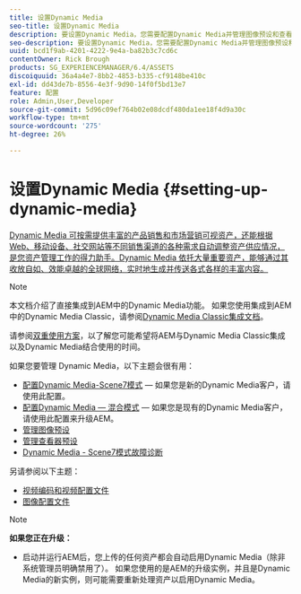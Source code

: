 ```yaml
---
title: 设置Dynamic Media
seo-title: 设置Dynamic Media
description: 要设置Dynamic Media，您需要配置Dynamic Media并管理图像预设和查看器预设
seo-description: 要设置Dynamic Media，您需要配置Dynamic Media并管理图像预设和查看器预设
uuid: bcd1f9ab-4201-4222-9e4a-ba82b3c7cd6c
contentOwner: Rick Brough
products: SG_EXPERIENCEMANAGER/6.4/ASSETS
discoiquuid: 36a4a4e7-8bb2-4853-b335-cf9148be410c
exl-id: dd43de7b-8556-4e3f-9d90-14f0f5bd13e7
feature: 配置
role: Admin,User,Developer
source-git-commit: 5d96c09ef764b02e08dcdf480da1ee18f4d9a30c
workflow-type: tm+mt
source-wordcount: '275'
ht-degree: 26%

---
```


# 设置Dynamic Media {#setting-up-dynamic-media}

[Dynamic Media 可按需提供丰富的产品销售和市场营销可视资产，还能根据 Web、移动设备、社交网站等不同销售渠道的各种需求自动调整资产供应情况，是您资产管理工作的得力助手。Dynamic Media 依托大量重要资产，能够通过其收放自如、效能卓越的全球网络，实时地生成并传送各式各样的丰富内容。](https://www.adobe.com/solutions/web-experience-management/dynamic-media.html)

>[!NOTE]
>
>本文档介绍了直接集成到AEM中的Dynamic Media功能。 如果您使用集成到AEM中的Dynamic Media Classic，请参阅[Dynamic Media Classic集成文档](/help/sites-administering/scene7.md)。
>
>请参阅[双重使用方案](/help/sites-administering/scene7.md#dual-use-scenario)，以了解您可能希望将AEM与Dynamic Media Classic集成以及Dynamic Media结合使用的时间。

如果您要管理 Dynamic Media，以下主题会很有用：

* [配置Dynamic Media-Scene7模式](config-dms7.md)  — 如果您是新的Dynamic Media客户，请使用此配置。
* [配置Dynamic Media — 混合模式](config-dynamic.md)  — 如果您是现有的Dynamic Media客户，请使用此配置来升级AEM。
* [管理图像预设](managing-image-presets.md)
* [管理查看器预设](managing-viewer-presets.md)
* [Dynamic Media - Scene7模式故障诊断](troubleshoot-dms7.md)

另请参阅以下主题：

* [视频编码和视频配置文件](video-profiles.md)
* [图像配置文件](image-profiles.md)

>[!NOTE]
>
>**如果您正在升级：**
>
>* 启动并运行AEM后，您上传的任何资产都会自动启用Dynamic Media（除非系统管理员明确禁用了）。 如果您使用的是AEM的升级实例，并且是Dynamic Media的新实例，则可能需要重新处理资产以启用Dynamic Media。

